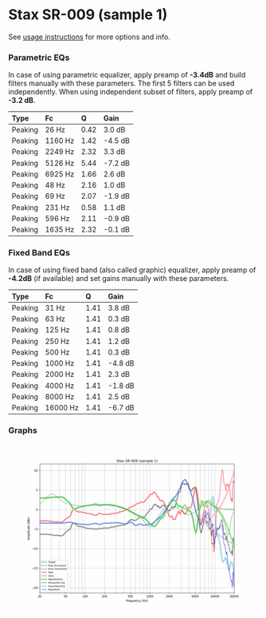 # Stax SR-009 (sample 1)
See [usage instructions](https://github.com/jaakkopasanen/AutoEq#usage) for more options and info.

### Parametric EQs
In case of using parametric equalizer, apply preamp of **-3.4dB** and build filters manually
with these parameters. The first 5 filters can be used independently.
When using independent subset of filters, apply preamp of **-3.2 dB**.

| Type    | Fc      |    Q | Gain    |
|:--------|:--------|:-----|:--------|
| Peaking | 26 Hz   | 0.42 | 3.0 dB  |
| Peaking | 1160 Hz | 1.42 | -4.5 dB |
| Peaking | 2249 Hz | 2.32 | 3.3 dB  |
| Peaking | 5126 Hz | 5.44 | -7.2 dB |
| Peaking | 6925 Hz | 1.66 | 2.6 dB  |
| Peaking | 48 Hz   | 2.16 | 1.0 dB  |
| Peaking | 69 Hz   | 2.07 | -1.9 dB |
| Peaking | 231 Hz  | 0.58 | 1.1 dB  |
| Peaking | 596 Hz  | 2.11 | -0.9 dB |
| Peaking | 1635 Hz | 2.32 | -0.1 dB |

### Fixed Band EQs
In case of using fixed band (also called graphic) equalizer, apply preamp of **-4.2dB**
(if available) and set gains manually with these parameters.

| Type    | Fc       |    Q | Gain    |
|:--------|:---------|:-----|:--------|
| Peaking | 31 Hz    | 1.41 | 3.8 dB  |
| Peaking | 63 Hz    | 1.41 | 0.3 dB  |
| Peaking | 125 Hz   | 1.41 | 0.8 dB  |
| Peaking | 250 Hz   | 1.41 | 1.2 dB  |
| Peaking | 500 Hz   | 1.41 | 0.3 dB  |
| Peaking | 1000 Hz  | 1.41 | -4.8 dB |
| Peaking | 2000 Hz  | 1.41 | 2.3 dB  |
| Peaking | 4000 Hz  | 1.41 | -1.8 dB |
| Peaking | 8000 Hz  | 1.41 | 2.5 dB  |
| Peaking | 16000 Hz | 1.41 | -6.7 dB |

### Graphs
![](./Stax%20SR-009%20(sample%201).png)